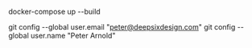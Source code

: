 docker-compose up --build

  git config --global user.email "peter@deepsixdesign.com"
  git config --global user.name "Peter Arnold"